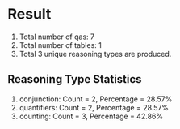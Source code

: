 # Result<br/>
1. Total number of qas: 7<br/>
2. Total number of tables: 1<br/>
3. Total 3 unique reasoning types are produced.<br/>
## **Reasoning Type Statistics**<br/>
1. conjunction: Count = 2, Percentage = 28.57%<br/>
2. quantifiers: Count = 2, Percentage = 28.57%<br/>
3. counting: Count = 3, Percentage = 42.86%<br/>
